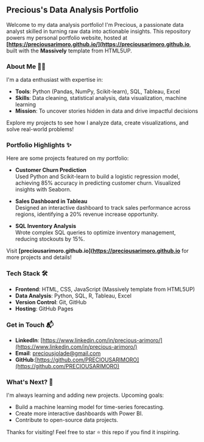 
## **Precious's Data Analysis Portfolio** 

Welcome to my data analysis portfolio! I'm Precious, a passionate data analyst skilled in turning raw data into actionable insights. This repository powers my personal portfolio website, hosted at **[https://preciousarimoro.github.io/](https://preciousarimoro.github.io**, built with the **Massively** template from HTML5UP.

### **About Me** 👩‍💻
I'm a data enthusiast with expertise in:
- **Tools**: Python (Pandas, NumPy, Scikit-learn), SQL, Tableau, Excel
- **Skills**: Data cleaning, statistical analysis, data visualization, machine learning
- **Mission**: To uncover stories hidden in data and drive impactful decisions

Explore my projects to see how I analyze data, create visualizations, and solve real-world problems!

### **Portfolio Highlights** ✨
Here are some projects featured on my portfolio:
- **Customer Churn Prediction**  
  Used Python and Scikit-learn to build a logistic regression model, achieving 85% accuracy in predicting customer churn. Visualized insights with Seaborn.  
 
- **Sales Dashboard in Tableau**  
  Designed an interactive dashboard to track sales performance across regions, identifying a 20% revenue increase opportunity.  
  
- **SQL Inventory Analysis**  
  Wrote complex SQL queries to optimize inventory management, reducing stockouts by 15%.  
  

Visit **[preciousarimoro.github.io](https://preciousarimoro.github.io** for more projects and details!

### **Tech Stack** 🛠️
- **Frontend**: HTML, CSS, JavaScript (Massively template from HTML5UP)
- **Data Analysis**: Python, SQL, R, Tableau, Excel
- **Version Control**: Git, GitHub
- **Hosting**: GitHub Pages

### **Get in Touch** 📬
- **LinkedIn**: [https://www.linkedin.com/in/precious-arimoro/](https://www.linkedin.com/in/precious-arimoro/)
- **Email**: [preciousjolade@gmail.com](preciousjolade@gmail.com)
- **GitHub**:[https://github.com/PRECIOUSARIMORO](https://github.com/PRECIOUSARIMORO)



### **What's Next?** 🚀
I'm always learning and adding new projects. Upcoming goals:
- Build a machine learning model for time-series forecasting.
- Create more interactive dashboards with Power BI.
- Contribute to open-source data projects.

Thanks for visiting! Feel free to star ⭐ this repo if you find it inspiring.
